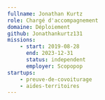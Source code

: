 ```yaml
---
fullname: Jonathan Kurtz
role: Chargé d'accompagnement
domaine: Déploiement
github: Jonathankurtz131
missions:
    - start: 2019-08-28
      end: 2023-12-31
      status: independent
      employer: Scopopop
startups:
    - preuve-de-covoiturage
    - aides-territoires
---
```

